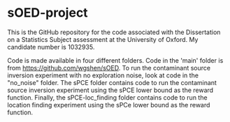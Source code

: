 # sOED-project
This is the GitHub repository for the code associated with the Dissertation on a Statistics Subject assessment at the University of Oxford. My candidate number is 1032935.

Code is made available in four different folders. Code in the 'main' folder is from https://github.com/wgshen/sOED. To run the contaminant source inversion experiment with no exploration noise, look at code in the "no_noise" folder.
The sPCE folder contains code to run the contaminant source inversion experiment using the sPCE lower bound as the reward function. Finally, the sPCE-loc_finding folder contains code to run the location finding experiment using the sPCe lower bound as the reward function. 
